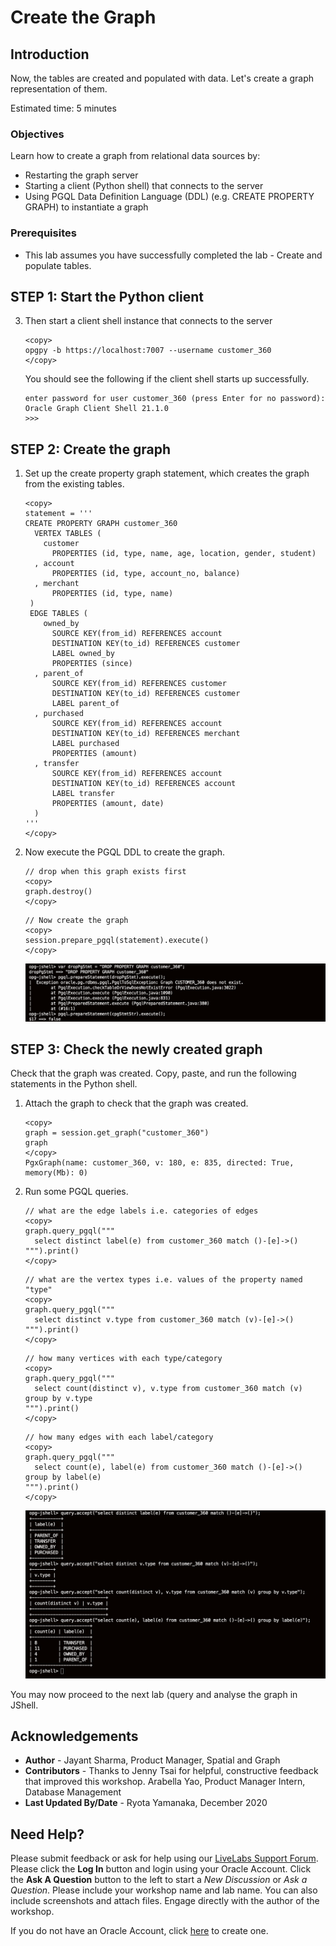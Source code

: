 # Create the Graph

## Introduction

Now, the tables are created and populated with data. Let's create a graph representation of them.

Estimated time: 5 minutes

### Objectives

Learn how to create a graph from relational data sources by:
- Restarting the graph server
- Starting a client (Python shell) that connects to the server
- Using PGQL Data Definition Language (DDL) (e.g. CREATE PROPERTY GRAPH) to instantiate a graph

### Prerequisites

- This lab assumes you have successfully completed the lab - Create and populate tables.

## **STEP 1:** Start the Python client

3. Then start a client shell instance that connects to the server

    ```
    <copy>
    opgpy -b https://localhost:7007 --username customer_360
    </copy>
    ```

    You should see the following if the client shell starts up successfully.

    ```
    enter password for user customer_360 (press Enter for no password):
    Oracle Graph Client Shell 21.1.0
    >>>
    ```

## **STEP 2:** Create the graph

1. Set up the create property graph statement, which creates the graph from the existing tables.

    ```    
    <copy>
    statement = '''
    CREATE PROPERTY GRAPH customer_360
      VERTEX TABLES (
        customer
          PROPERTIES (id, type, name, age, location, gender, student)
      , account
          PROPERTIES (id, type, account_no, balance)
      , merchant
          PROPERTIES (id, type, name)
     )
     EDGE TABLES (
        owned_by
          SOURCE KEY(from_id) REFERENCES account
          DESTINATION KEY(to_id) REFERENCES customer
          LABEL owned_by
          PROPERTIES (since)
      , parent_of
          SOURCE KEY(from_id) REFERENCES customer
          DESTINATION KEY(to_id) REFERENCES customer
          LABEL parent_of
      , purchased
          SOURCE KEY(from_id) REFERENCES account
          DESTINATION KEY(to_id) REFERENCES merchant
          LABEL purchased
          PROPERTIES (amount)
      , transfer
          SOURCE KEY(from_id) REFERENCES account
          DESTINATION KEY(to_id) REFERENCES account
          LABEL transfer
          PROPERTIES (amount, date)
      )
    '''
    </copy>
    ```

2. Now execute the PGQL DDL to create the graph.

    ```
    // drop when this graph exists first
    <copy>
    graph.destroy()
    </copy>
    ```

    ```
    // Now create the graph 
    <copy>
    session.prepare_pgql(statement).execute()
    </copy>
    ```

    ![](images/create_graph_2.png)

## **STEP 3:** Check the newly created graph

Check that the graph was created. Copy, paste, and run the following statements in the Python shell.

1. Attach the graph to check that the graph was created.

    ```
    <copy>
    graph = session.get_graph("customer_360")
    graph
    </copy>
    PgxGraph(name: customer_360, v: 180, e: 835, directed: True, memory(Mb): 0)
    ```

2. Run some PGQL queries.

    ```
    // what are the edge labels i.e. categories of edges
    <copy>
    graph.query_pgql("""
      select distinct label(e) from customer_360 match ()-[e]->()
    """).print()
    </copy>
    ```
    
    ```
    // what are the vertex types i.e. values of the property named "type"
    <copy>
    graph.query_pgql("""
      select distinct v.type from customer_360 match (v)-[e]->()
    """).print()
    </copy>
    ```

    ```
    // how many vertices with each type/category
    <copy>
    graph.query_pgql("""
      select count(distinct v), v.type from customer_360 match (v) group by v.type
    """).print()
    </copy>
    ```

    ```
    // how many edges with each label/category
    <copy>
    graph.query_pgql("""
      select count(e), label(e) from customer_360 match ()-[e]->() group by label(e)
    """).print()
    </copy>
    ```

    ![](images/check_graph.png)

You may now proceed to the next lab (query and analyse the graph in JShell.

## Acknowledgements

- **Author** - Jayant Sharma, Product Manager, Spatial and Graph
- **Contributors** - Thanks to Jenny Tsai for helpful, constructive feedback that improved this workshop. Arabella Yao, Product Manager Intern, Database Management
- **Last Updated By/Date** - Ryota Yamanaka, December 2020

## Need Help?
Please submit feedback or ask for help using our [LiveLabs Support Forum](https://community.oracle.com/tech/developers/categories/oracle-graph). Please click the **Log In** button and login using your Oracle Account. Click the **Ask A Question** button to the left to start a *New Discussion* or *Ask a Question*.  Please include your workshop name and lab name.  You can also include screenshots and attach files.  Engage directly with the author of the workshop.

If you do not have an Oracle Account, click [here](https://profile.oracle.com/myprofile/account/create-account.jspx) to create one.
